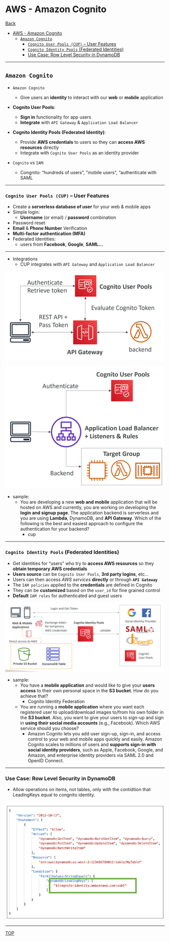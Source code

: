 # AWS - Amazon Cognito

[Back](../index.md)

- [AWS - Amazon Cognito](#aws---amazon-cognito)
  - [`Amazon Cognito`](#amazon-cognito)
    - [`Cognito User Pools (CUP)` – User Features](#cognito-user-pools-cup--user-features)
    - [`Cognito Identity Pools` (Federated Identities)](#cognito-identity-pools-federated-identities)
    - [Use Case: Row Level Security in DynamoDB](#use-case-row-level-security-in-dynamodb)

---

## `Amazon Cognito`

- `Amazon Cognito`

  - Give users an **identity** to interact with our **web** or **mobile** application

- **Cognito User Pools**:

  - **Sign in** functionality for app users
  - **Integrate** with `API Gateway` & `Application Load Balancer`

- **Cognito Identity Pools (Federated Identity)**:

  - Provide **AWS credentials** to users so they can **access AWS resources** directly
  - Integrate with `Cognito User Pools` as an identity provider

- `Cognito` vs `IAM`:
  - Congnito: “hundreds of users”, ”mobile users”, “authenticate with SAML

---

### `Cognito User Pools (CUP)` – User Features

- Create a **serverless database of user** for your web & mobile apps
- Simple login:
  - **Username** (or email) / **password** combination
- Password reset
- **Email** & **Phone Number** Verification
- **Multi-factor authentication (MFA)**
- Federated Identities:
  - users from **Facebook**, **Google**, **SAML…**

---

- Integrations
  - CUP integrates with `API Gateway` and `Application Load Balancer`

![cognito_api_gateway](./pic/cognito_api_gateway.png)

![cognito_alb](./pic/cognito_alb.png)

- sample:
  - You are developing a new **web and mobile** application that will be hosted on AWS and currently, you are working on developing the **login and signup page**. The application backend is serverless and you are using **Lambda**, DynamoDB, and **API Gateway**. Which of the following is the best and easiest approach to configure the authentication for your backend?
    - cup

---

### `Cognito Identity Pools` (Federated Identities)

- Get identities for “users” who try to **access AWS resources** so they **obtain temporary** **AWS credentials**
- **Users source** can be `Cognito User Pools`, **3rd party logins**, etc…
- Users can then access _AWS services_ **directly** or through **`API Gateway`**
- The `IAM policies` applied to the **credentials** are defined in Cognito
- They can be **customized** based on the `user_id` for fine grained control
- **Default** `IAM roles` for authenticated and guest users

![cognito_cip_diagram](./pic/cognito_cip_diagram.png)

- sample:
  - You have a **mobile application** and would like to give your **users access** to their own personal space in the **S3 bucket**. How do you achieve that?
    - Cognito Identity Federation
  - You are running a **mobile application** where you want each registered user to upload/download images to/from his own folder in the **S3 bucket**. Also, you want to give your users to sign-up and sign in **using their social media accounts** (e.g., Facebook). Which AWS service should you choose?
    - Amazon Cognito lets you add user sign-up, sign-in, and access control to your web and mobile apps quickly and easily. Amazon Cognito scales to millions of users and **supports sign-in with social identity providers**, such as Apple, Facebook, Google, and Amazon, and enterprise identity providers via SAML 2.0 and OpenID Connect.

---

### Use Case: Row Level Security in DynamoDB

- Allow operations on items, not tables, only with the contidtion that LeadingKeys equal to congnito identity.

![cognito_policy_dynamo](./pic/cognito_policy_dynamo.png)

---

[TOP](#aws---amazon-cognito)
